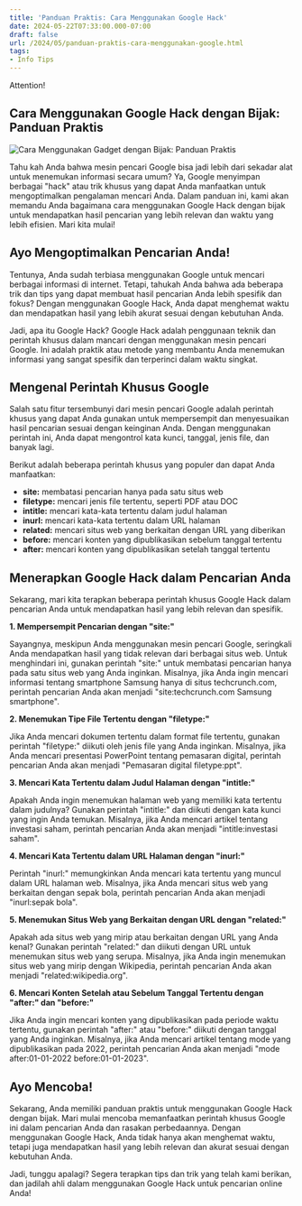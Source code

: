 ```yaml
---
title: 'Panduan Praktis: Cara Menggunakan Google Hack'
date: 2024-05-22T07:33:00.000-07:00
draft: false
url: /2024/05/panduan-praktis-cara-menggunakan-google.html
tags: 
- Info Tips
---
```


Attention!

Cara Menggunakan Google Hack dengan Bijak: Panduan Praktis
----------------------------------------------------------

![Cara Menggunakan Gadget dengan Bijak: Panduan Praktis](https://dtapui.com/wp-content/uploads/2023/09/Cara-Menggunakan-Gadget-dengan-Bijak-Panduan-Praktis.jpg)

Tahu kah Anda bahwa mesin pencari Google bisa jadi lebih dari sekadar alat untuk menemukan informasi secara umum? Ya, Google menyimpan berbagai "hack" atau trik khusus yang dapat Anda manfaatkan untuk mengoptimalkan pengalaman mencari Anda. Dalam panduan ini, kami akan memandu Anda bagaimana cara menggunakan Google Hack dengan bijak untuk mendapatkan hasil pencarian yang lebih relevan dan waktu yang lebih efisien. Mari kita mulai!

Ayo Mengoptimalkan Pencarian Anda!
----------------------------------

Tentunya, Anda sudah terbiasa menggunakan Google untuk mencari berbagai informasi di internet. Tetapi, tahukah Anda bahwa ada beberapa trik dan tips yang dapat membuat hasil pencarian Anda lebih spesifik dan fokus? Dengan menggunakan Google Hack, Anda dapat menghemat waktu dan mendapatkan hasil yang lebih akurat sesuai dengan kebutuhan Anda.

Jadi, apa itu Google Hack? Google Hack adalah penggunaan teknik dan perintah khusus dalam mancari dengan menggunakan mesin pencari Google. Ini adalah praktik atau metode yang membantu Anda menemukan informasi yang sangat spesifik dan terperinci dalam waktu singkat.

Mengenal Perintah Khusus Google
-------------------------------

Salah satu fitur tersembunyi dari mesin pencari Google adalah perintah khusus yang dapat Anda gunakan untuk mempersempit dan menyesuaikan hasil pencarian sesuai dengan keinginan Anda. Dengan menggunakan perintah ini, Anda dapat mengontrol kata kunci, tanggal, jenis file, dan banyak lagi.

Berikut adalah beberapa perintah khusus yang populer dan dapat Anda manfaatkan:

*   **site:** membatasi pencarian hanya pada satu situs web
*   **filetype:** mencari jenis file tertentu, seperti PDF atau DOC
*   **intitle:** mencari kata-kata tertentu dalam judul halaman
*   **inurl:** mencari kata-kata tertentu dalam URL halaman
*   **related:** mencari situs web yang berkaitan dengan URL yang diberikan
*   **before:** mencari konten yang dipublikasikan sebelum tanggal tertentu
*   **after:** mencari konten yang dipublikasikan setelah tanggal tertentu

Menerapkan Google Hack dalam Pencarian Anda
-------------------------------------------

Sekarang, mari kita terapkan beberapa perintah khusus Google Hack dalam pencarian Anda untuk mendapatkan hasil yang lebih relevan dan spesifik.

**1\. Mempersempit Pencarian dengan "site:"**

Sayangnya, meskipun Anda menggunakan mesin pencari Google, seringkali Anda mendapatkan hasil yang tidak relevan dari berbagai situs web. Untuk menghindari ini, gunakan perintah "site:" untuk membatasi pencarian hanya pada satu situs web yang Anda inginkan. Misalnya, jika Anda ingin mencari informasi tentang smartphone Samsung hanya di situs techcrunch.com, perintah pencarian Anda akan menjadi "site:techcrunch.com Samsung smartphone".

**2\. Menemukan Tipe File Tertentu dengan "filetype:"**

Jika Anda mencari dokumen tertentu dalam format file tertentu, gunakan perintah "filetype:" diikuti oleh jenis file yang Anda inginkan. Misalnya, jika Anda mencari presentasi PowerPoint tentang pemasaran digital, perintah pencarian Anda akan menjadi "Pemasaran digital filetype:ppt".

**3\. Mencari Kata Tertentu dalam Judul Halaman dengan "intitle:"**

Apakah Anda ingin menemukan halaman web yang memiliki kata tertentu dalam judulnya? Gunakan perintah "intitle:" dan diikuti dengan kata kunci yang ingin Anda temukan. Misalnya, jika Anda mencari artikel tentang investasi saham, perintah pencarian Anda akan menjadi "intitle:investasi saham".

**4\. Mencari Kata Tertentu dalam URL Halaman dengan "inurl:"**

Perintah "inurl:" memungkinkan Anda mencari kata tertentu yang muncul dalam URL halaman web. Misalnya, jika Anda mencari situs web yang berkaitan dengan sepak bola, perintah pencarian Anda akan menjadi "inurl:sepak bola".

**5\. Menemukan Situs Web yang Berkaitan dengan URL dengan "related:"**

Apakah ada situs web yang mirip atau berkaitan dengan URL yang Anda kenal? Gunakan perintah "related:" dan diikuti dengan URL untuk menemukan situs web yang serupa. Misalnya, jika Anda ingin menemukan situs web yang mirip dengan Wikipedia, perintah pencarian Anda akan menjadi "related:wikipedia.org".

**6\. Mencari Konten Setelah atau Sebelum Tanggal Tertentu dengan "after:" dan "before:"**

Jika Anda ingin mencari konten yang dipublikasikan pada periode waktu tertentu, gunakan perintah "after:" atau "before:" diikuti dengan tanggal yang Anda inginkan. Misalnya, jika Anda mencari artikel tentang mode yang dipublikasikan pada 2022, perintah pencarian Anda akan menjadi "mode after:01-01-2022 before:01-01-2023".

Ayo Mencoba!
------------

Sekarang, Anda memiliki panduan praktis untuk menggunakan Google Hack dengan bijak. Mari mulai mencoba memanfaatkan perintah khusus Google ini dalam pencarian Anda dan rasakan perbedaannya. Dengan menggunakan Google Hack, Anda tidak hanya akan menghemat waktu, tetapi juga mendapatkan hasil yang lebih relevan dan akurat sesuai dengan kebutuhan Anda.

Jadi, tunggu apalagi? Segera terapkan tips dan trik yang telah kami berikan, dan jadilah ahli dalam menggunakan Google Hack untuk pencarian online Anda!